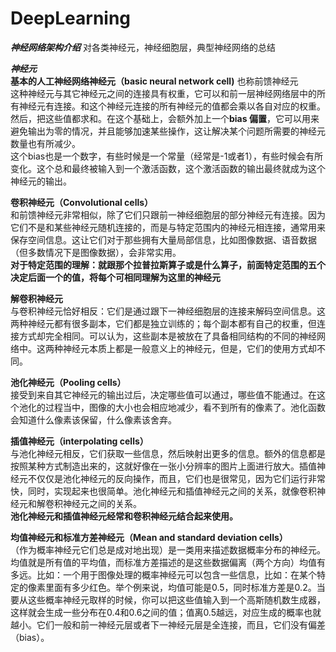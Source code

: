 # DeepLearning

***神经网络架构介绍***
对各类神经元，神经细胞层，典型神经网络的总结  

***神经元***  
**基本的人工神经网络神经元（basic neural network cell)** 也称前馈神经元    
这种神经元与其它神经元之间的连接具有权重，它可以和前一层神经网络层中的所有神经元有连接。和这个神经元连接的所有神经元的值都会乘以各自对应的权重。  
然后，把这些值都求和。在这个基础上，会额外加上一个**bias 偏置**，它可以用来避免输出为零的情况，并且能够加速某些操作，这让解决某个问题所需要的神经元数量也有所减少。  
这个bias也是一个数字，有些时候是一个常量（经常是-1或者1），有些时候会有所变化。这个总和最终被输入到一个激活函数，这个激活函数的输出最终就成为这个神经元的输出。  

**卷积神经元（Convolutional cells）**  
和前馈神经元非常相似，除了它们只跟前一神经细胞层的部分神经元有连接。因为它们不是和某些神经元随机连接的，而是与特定范围内的神经元相连接，通常用来保存空间信息。这让它们对于那些拥有大量局部信息，比如图像数据、语音数据（但多数情况下是图像数据），会非常实用。  
**对于特定范围的理解：就跟那个拉普拉斯算子或是什么算子，前面特定范围的五个决定后面一个的值，将每个可相同理解为这里的神经元**  

**解卷积神经元**  
与卷积神经元恰好相反：它们是通过跟下一神经细胞层的连接来解码空间信息。这两种神经元都有很多副本，它们都是独立训练的；每个副本都有自己的权重，但连接方式却完全相同。可以认为，这些副本是被放在了具备相同结构的不同的神经网络中。这两种神经元本质上都是一般意义上的神经元，但是，它们的使用方式却不同。  

**池化神经元（Pooling cells）**  
接受到来自其它神经元的输出过后，决定哪些值可以通过，哪些值不能通过。在这个池化的过程当中，图像的大小也会相应地减少，看不到所有的像素了。池化函数会知道什么像素该保留，什么像素该舍弃。  

**插值神经元（interpolating cells）**  
与池化神经元相反，它们获取一些信息，然后映射出更多的信息。额外的信息都是按照某种方式制造出来的，这就好像在一张小分辨率的图片上面进行放大。插值神经元不仅仅是池化神经元的反向操作，而且，它们也是很常见，因为它们运行非常快，同时，实现起来也很简单。池化神经元和插值神经元之间的关系，就像卷积神经元和解卷积神经元之间的关系。  
**池化神经元和插值神经元经常和卷积神经元结合起来使用。**  

**均值神经元和标准方差神经元（Mean and standard deviation cells）**  
（作为概率神经元它们总是成对地出现）是一类用来描述数据概率分布的神经元。均值就是所有值的平均值，而标准方差描述的是这些数据偏离（两个方向）均值有多远。比如：一个用于图像处理的概率神经元可以包含一些信息，比如：在某个特定的像素里面有多少红色。举个例来说，均值可能是0.5，同时标准方差是0.2。当要从这些概率神经元取样的时候，你可以把这些值输入到一个高斯随机数生成器，这样就会生成一些分布在0.4和0.6之间的值；值离0.5越远，对应生成的概率也就越小。它们一般和前一神经元层或者下一神经元层是全连接，而且，它们没有偏差（bias）。
